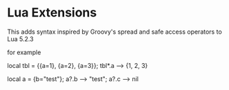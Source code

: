 # Lua Extensions

This adds syntax inspired by Groovy's spread and safe access operators to Lua 5.2.3

for example

local tbl = {{a=1}, {a=2}, {a=3}};
tbl*.a --> {1, 2, 3}

local a = {b="test"};
a?.b --> "test";
a?.c --> nil

